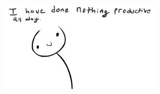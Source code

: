 <p align="center"><img src="https://raw.githubusercontent.com/hXR16F/hXR16F/master/productive.gif" /></p>
